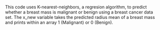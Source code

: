 This code uses K-nearest-neighbors, a regresion algorithm, to predict whether a breast mass is malignant or benign using a breast cancer data set. 
The x_new variable takes the predicted radius mean of a breast mass and prints within an array 1 (Malignant) or 0 (Benign).